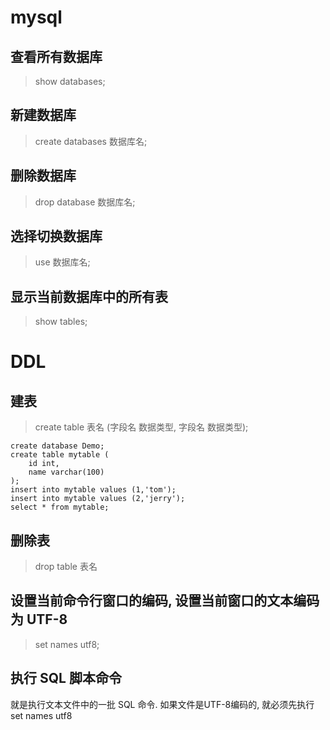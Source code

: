 # mysql

## 查看所有数据库

> show databases;

## 新建数据库

> create databases 数据库名;

## 删除数据库

> drop database 数据库名;

## 选择切换数据库

> use 数据库名;

## 显示当前数据库中的所有表

> show tables;

# DDL
## 建表

> create table 表名 (字段名 数据类型, 字段名 数据类型);

	create database Demo;
	create table mytable (
		id int,
		name varchar(100)
	);
	insert into mytable values (1,'tom');
	insert into mytable values (2,'jerry');
	select * from mytable;

## 删除表

> drop table 表名

## 设置当前命令行窗口的编码, 设置当前窗口的文本编码为 UTF-8

> set names utf8;

## 执行 SQL 脚本命令
就是执行文本文件中的一批 SQL 命令.
如果文件是UTF-8编码的, 就必须先执行 set names utf8
